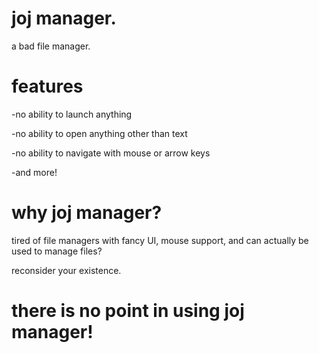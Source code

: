 # joj manager.
a bad file manager.
# features
-no ability to launch anything

-no ability to open anything other than text

-no ability to navigate with mouse or arrow keys

-and more!
# why joj manager?
tired of file managers with fancy UI, mouse support, and can actually be used to manage files?

reconsider your existence.

# there is no point in using joj manager!
